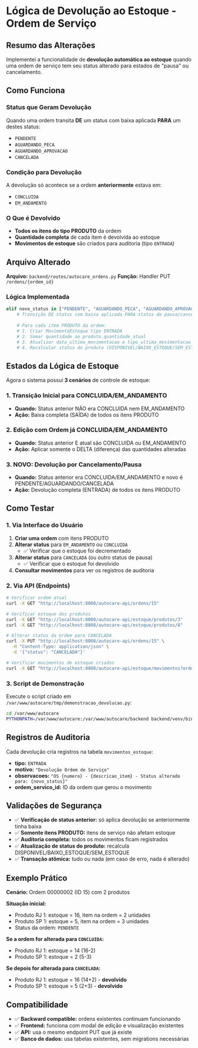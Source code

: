 # Lógica de Devolução ao Estoque - Ordem de Serviço

## Resumo das Alterações

Implementei a funcionalidade de **devolução automática ao estoque** quando uma ordem de serviço tem seu status alterado para estados de "pausa" ou cancelamento.

## Como Funciona

### Status que Geram Devolução
Quando uma ordem transita **DE** um status com baixa aplicada **PARA** um destes status:
- `PENDENTE`
- `AGUARDANDO_PECA` 
- `AGUARDANDO_APROVACAO`
- `CANCELADA`

### Condição para Devolução
A devolução só acontece se a ordem **anteriormente** estava em:
- `CONCLUIDA` 
- `EM_ANDAMENTO`

### O Que é Devolvido
- **Todos os itens do tipo PRODUTO** da ordem
- **Quantidade completa** de cada item é devolvida ao estoque
- **Movimentos de estoque** são criados para auditoria (tipo `ENTRADA`)

## Arquivo Alterado

**Arquivo:** `backend/routes/autocare_ordens.py`
**Função:** Handler PUT `/ordens/{ordem_id}`

### Lógica Implementada

```python
elif novo_status in ["PENDENTE", "AGUARDANDO_PECA", "AGUARDANDO_APROVACAO", "CANCELADA"] and previous_status in ["CONCLUIDA", "EM_ANDAMENTO"]:
    # Transição DE status com baixa aplicada PARA status de pausa/cancelamento -> devolver tudo ao estoque
    
    # Para cada item PRODUTO da ordem:
    # 1. Criar MovimentoEstoque tipo ENTRADA
    # 2. Somar quantidade ao produto.quantidade_atual 
    # 3. Atualizar data_ultima_movimentacao e tipo_ultima_movimentacao
    # 4. Recalcular status do produto (DISPONIVEL/BAIXO_ESTOQUE/SEM_ESTOQUE)
```

## Estados da Lógica de Estoque

Agora o sistema possui **3 cenários** de controle de estoque:

### 1. Transição Inicial para CONCLUIDA/EM_ANDAMENTO
- **Quando:** Status anterior NÃO era CONCLUIDA nem EM_ANDAMENTO
- **Ação:** Baixa completa (SAÍDA) de todos os itens PRODUTO

### 2. Edição com Ordem já CONCLUIDA/EM_ANDAMENTO  
- **Quando:** Status anterior E atual são CONCLUIDA ou EM_ANDAMENTO
- **Ação:** Aplicar somente o DELTA (diferença) das quantidades alteradas

### 3. **NOVO:** Devolução por Cancelamento/Pausa
- **Quando:** Status anterior era CONCLUIDA/EM_ANDAMENTO e novo é PENDENTE/AGUARDANDO/CANCELADA
- **Ação:** Devolução completa (ENTRADA) de todos os itens PRODUTO

## Como Testar

### 1. Via Interface do Usuário

1. **Criar uma ordem** com itens PRODUTO
2. **Alterar status** para `EM_ANDAMENTO` ou `CONCLUIDA`
   - ✅ Verificar que o estoque foi decrementado
3. **Alterar status** para `CANCELADA` (ou outro status de pausa)
   - ✅ Verificar que o estoque foi devolvido
4. **Consultar movimentos** para ver os registros de auditoria

### 2. Via API (Endpoints)

```bash
# Verificar ordem atual
curl -X GET "http://localhost:8008/autocare-api/ordens/15"

# Verificar estoque dos produtos
curl -X GET "http://localhost:8008/autocare-api/estoque/produtos/3"
curl -X GET "http://localhost:8008/autocare-api/estoque/produtos/8"

# Alterar status da ordem para CANCELADA
curl -X PUT "http://localhost:8008/autocare-api/ordens/15" \
  -H "Content-Type: application/json" \
  -d '{"status": "CANCELADA"}'

# Verificar movimentos de estoque criados
curl -X GET "http://localhost:8008/autocare-api/estoque/movimentos?ordem_servico_id=15"
```

### 3. Script de Demonstração

Execute o script criado em `/var/www/autocare/tmp/demonstracao_devolucao.py`:

```bash
cd /var/www/autocare
PYTHONPATH=/var/www/autocare:/var/www/autocare/backend backend/venv/bin/python3 tmp/demonstracao_devolucao.py
```

## Registros de Auditoria

Cada devolução cria registros na tabela `movimentos_estoque`:

- **tipo:** `ENTRADA`
- **motivo:** `"Devolução Ordem de Serviço"`  
- **observacoes:** `"OS {numero} - {descricao_item} - Status alterado para: {novo_status}"`
- **ordem_servico_id:** ID da ordem que gerou o movimento

## Validações de Segurança

- ✅ **Verificação de status anterior:** só aplica devolução se anteriormente tinha baixa
- ✅ **Somente itens PRODUTO:** itens de serviço não afetam estoque
- ✅ **Auditoria completa:** todos os movimentos ficam registrados
- ✅ **Atualização de status do produto:** recalcula DISPONIVEL/BAIXO_ESTOQUE/SEM_ESTOQUE
- ✅ **Transação atômica:** tudo ou nada (em caso de erro, nada é alterado)

## Exemplo Prático

**Cenário:** Ordem 00000002 (ID 15) com 2 produtos

**Situação inicial:**
- Produto RJ 1: estoque = 16, item na ordem = 2 unidades  
- Produto SP 1: estoque = 5, item na ordem = 3 unidades
- Status da ordem: `PENDENTE` 

**Se a ordem for alterada para `CONCLUIDA`:**
- Produto RJ 1: estoque = 14 (16-2)
- Produto SP 1: estoque = 2 (5-3)

**Se depois for alterada para `CANCELADA`:**
- Produto RJ 1: estoque = 16 (14+2) - **devolvido**
- Produto SP 1: estoque = 5 (2+3) - **devolvido**

## Compatibilidade

- ✅ **Backward compatible:** ordens existentes continuam funcionando
- ✅ **Frontend:** funciona com modal de edição e visualização existentes
- ✅ **API:** usa o mesmo endpoint PUT que já existe
- ✅ **Banco de dados:** usa tabelas existentes, sem migrations necessárias